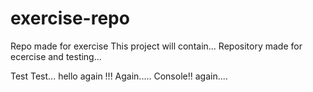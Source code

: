 # exercise-repo
Repo made for exercise
This project will contain...
Repository made for ecercise and testing...

Test
Test...
hello again !!!
Again.....
Console!!
again....